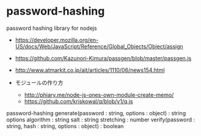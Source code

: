 # password-hashing

password hashing library for nodejs


* https://developer.mozilla.org/en-US/docs/Web/JavaScript/Reference/Global_Objects/Object/assign
* https://github.com/Kazunori-Kimura/passgen/blob/master/passgen.js
* http://www.atmarkit.co.jp/ait/articles/1110/06/news154.html

* モジュールの作り方
  - http://phiary.me/node-js-ones-own-module-create-memo/
  - https://github.com/kriskowal/q/blob/v1/q.js


password-hashing
  generate(password : string, options : object) : string
    options
      algorithm : string
      salt : string
      stretching : number
  verify(password : string, hash : string, options : object) : boolean
